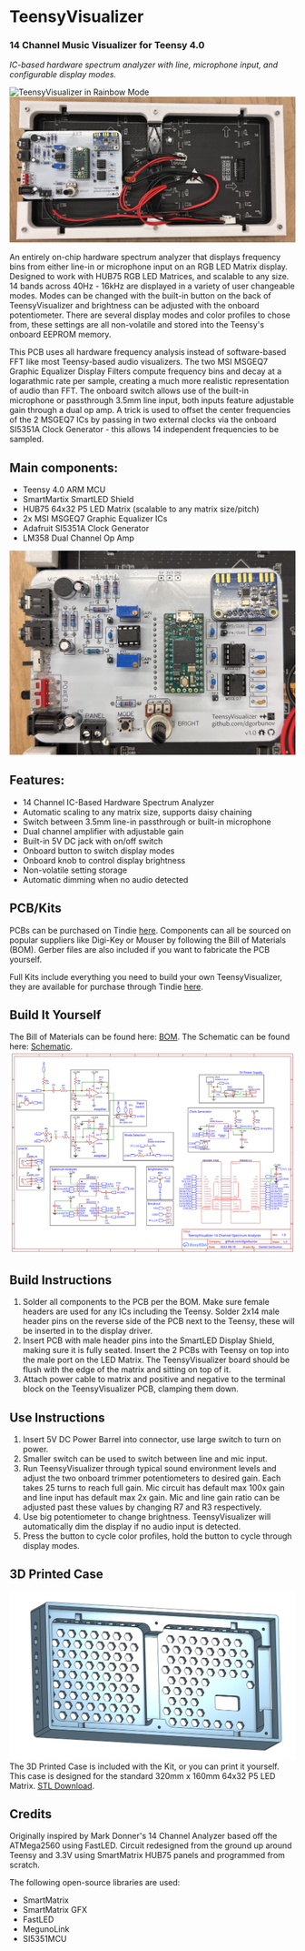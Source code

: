 # TeensyVisualizer
### 14 Channel Music Visualizer for Teensy 4.0
*IC-based hardware spectrum analyzer with line, microphone input, and configurable display modes.*

![TeensyVisualizer in Rainbow Mode](https://github.com/dgorbunov/TeensyVisualizer/blob/main/Photos/rainbow_animated.gif)
![Backside](https://github.com/dgorbunov/TeensyVisualizer/blob/main/Photos/Backside.jpg)

An entirely on-chip hardware spectrum analyzer that displays frequency bins from either line-in or microphone input on an RGB LED Matrix display. Designed to work with HUB75 RGB LED Matrices, and scalable to any size. 14 bands across 40Hz - 16kHz are displayed in a variety of user changeable modes. Modes can be changed with the built-in button on the back of TeensyVisualizer and brightness can be adjusted with the onboard potentiometer. There are several display modes and color profiles to chose from, these settings are all non-volatile and stored into the Teensy's onboard EEPROM memory.

This PCB uses all hardware frequency analysis instead of software-based FFT like most Teensy-based audio visualizers. The two MSI MSGEQ7 Graphic Equalizer Display Filters compute frequency bins and decay at a logarathmic rate per sample, creating a much more realistic representation of audio than FFT. The onboard switch allows use of the built-in microphone or passthrough 3.5mm line input, both inputs feature adjustable gain through a dual op amp. A trick is used to offset the center frequencies of the 2 MSGEQ7 ICs by passing in two external clocks via the onboard SI5351A Clock Generator - this allows 14 independent frequencies to be sampled.

## Main components:
- Teensy 4.0 ARM MCU
- SmartMartix SmartLED Shield
- HUB75 64x32 P5 LED Matrix (scalable to any matrix size/pitch)
- 2x MSI MSGEQ7 Graphic Equalizer ICs
- Adafruit SI5351A Clock Generator
- LM358 Dual Channel Op Amp

![PCB](https://github.com/dgorbunov/TeensyVisualizer/blob/main/Photos/Board.jpg)

## Features:
- 14 Channel IC-Based Hardware Spectrum Analyzer
- Automatic scaling to any matrix size, supports daisy chaining
- Switch between 3.5mm line-in passthrough or built-in microphone
- Dual channel amplifier with adjustable gain
- Built-in 5V DC jack with on/off switch
- Onboard button to switch display modes
- Onboard knob to control display brightness
- Non-volatile setting storage
- Automatic dimming when no audio detected

## PCB/Kits
PCBs can be purchased on Tindie [here](https://www.tindie.com/products/27737/). Components can all be sourced on popular suppliers like Digi-Key or Mouser by following the Bill of Materials (BOM). Gerber files are also included if you want to fabricate the PCB yourself.

Full Kits include everything you need to build your own TeensyVisualizer, they are available for purchase through Tindie [here](https://www.tindie.com/products/27748/).

## Build It Yourself
The Bill of Materials can be found here: [BOM](https://github.com/dgorbunov/TeensyVisualizer/tree/main/BOM).
The Schematic can be found here: [Schematic](https://github.com/dgorbunov/TeensyVisualizer/blob/main/Schematic/Schematic%20V1.1.svg).
![Schematic Image](https://github.com/dgorbunov/TeensyVisualizer/blob/main/Schematic/Schematic%20V1.1.svg)

## Build Instructions
1. Solder all components to the PCB per the BOM. Make sure female headers are used for any ICs including the Teensy. Solder 2x14 male header pins on the reverse side of the PCB next to the Teensy, these will be inserted in to the display driver.
2. Insert PCB with male header pins into the SmartLED Display Shield, making sure it is fully seated. Insert the 2 PCBs with Teensy on top into the male port on the LED Matrix. The TeensyVisualizer board should be flush with the edge of the matrix and sitting on top of it.
3. Attach power cable to matrix and positive and negative to the terminal block on the TeensyVisualizer PCB, clamping them down.

## Use Instructions
1. Insert 5V DC Power Barrel into connector, use large switch to turn on power.
2. Smaller switch can be used to switch between line and mic input.
3. Run TeensyVisualizer through typical sound environment levels and adjust the two onboard trimmer potentiometers to desired gain. Each takes 25 turns to reach full gain. Mic circuit has default max 100x gain and line input has default max 2x gain. Mic and line gain ratio can be adjusted past these values by changing R7 and R3 respectively.
4. Use big potentiometer to change brightness. TeensyVisualizer will automatically dim the display if no audio input is detected.
5. Press the button to cycle color profiles, hold the button to cycle through display modes.

## 3D Printed Case
![TeensyVisaulizer Case](https://github.com/dgorbunov/TeensyVisualizer/blob/main/Photos/Case%20V1.0.png)
The 3D Printed Case is included with the Kit, or you can print it yourself. This case is designed for the standard 320mm x 160mm 64x32 P5 LED Matrix.
[STL Download](https://github.com/dgorbunov/TeensyVisualizer/raw/main/Case/TeensyVisualizer%20Case%20V1.0.stl).


## Credits
Originally inspired by Mark Donner's 14 Channel Analyzer based off the ATMega2560 using FastLED. Circuit redesigned from the ground up around Teensy and 3.3V using SmartMatrix HUB75 panels and programmed from scratch.

The following open-source libraries are used:
- SmartMatrix
- SmartMatrix GFX
- FastLED
- MegunoLink
- SI5351MCU

